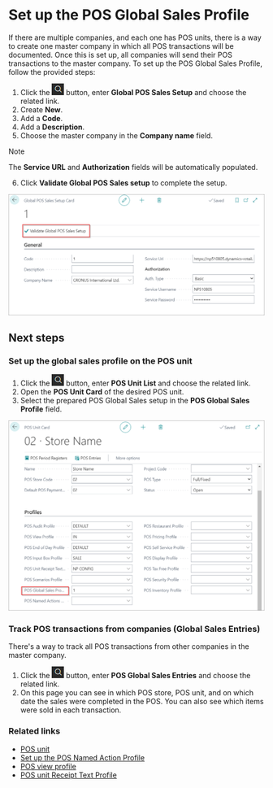 # Set up the POS Global Sales Profile

If there are multiple companies, and each one has POS units, there is a way to create one master company in which all POS transactions will be documented. Once this is set up, all companies will send their POS transactions to the master company. To set up the POS Global Sales Profile, follow the provided steps:

1. Click the ![Lightbulb that opens the Tell Me feature](../../../images/Icons/Lightbulb_icon.png "Tell Me what you want to do") button, enter **Global POS Sales Setup** and choose the related link.     
2. Create **New**.
3. Add a **Code**.
4. Add a **Description**.
5. Choose the master company in the **Company name** field.

> [!Note]
> The **Service URL** and **Authorization** fields will be automatically populated.

6. Click **Validate Global POS Sales setup** to complete the setup.

![POS_Validate](../images/Validate.png)

## Next steps

### Set up the global sales  profile on the POS unit

1.  Click the ![Lightbulb that opens the Tell Me feature](../../../images/Icons/Lightbulb_icon.png "Tell Me what you want to do") button, enter **POS Unit List** and choose the related link.
2. Open the **POS Unit Card** of the desired POS unit.
3. Select the prepared POS Global Sales setup in the **POS Global Sales Profile** field.

![POS_unit](../images/POS_Store_Profile.png)


### Track POS transactions from companies (Global Sales Entries)

There's a way to track all POS transactions from other companies in the master company. 

1. Click the ![Lightbulb that opens the Tell Me feature](../../../images/Icons/Lightbulb_icon.png "Tell Me what you want to do") button, enter **POS Global Sales Entries** and choose the related link.
2. On this page you can see in which POS store, POS unit, and on which date the sales were completed in the POS. You can also see which items were sold in each transaction.

### Related links

- [POS unit](../explanation/POSUnit.md)
- [Set up the POS Named Action Profile](Named_Action_Code.md)
- [POS view profile](../reference/POS_view_profile.md)
- [POS unit Receipt Text Profile](../explanation/POS_unit_Receipt_profile.md)